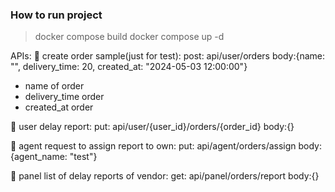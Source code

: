 ### How to run project
> docker compose build
> docker compose up -d

APIs:
🔴 create order sample(just for test):
post: api/user/orders body:{name: "", delivery_time: 20, created_at: "2024-05-03 12:00:00"}
- name of order
- delivery_time order
- created_at order

🔴 user delay report:
put: api/user/{user_id}/orders/{order_id} body:{}

🔴 agent request to assign report to own:
put: api/agent/orders/assign body:{agent_name: "test"}

🔴 panel list of delay reports of vendor:
get: api/panel/orders/report body:{}
